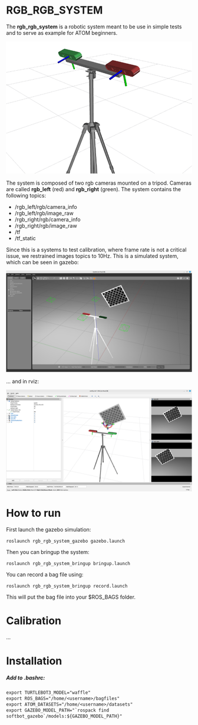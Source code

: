 # RGB_RGB_SYSTEM

The **rgb_rgb_system** is a robotic system meant to be use in simple tests and to serve as example for ATOM beginners.

![gazebo](docs/rgb_rgb_system.png)

The system is composed of two rgb cameras mounted on a tripod.
Cameras are called **rgb_left** (red) and **rgb_right** (green).
The system contains the following topics:

  - /rgb_left/rgb/camera_info 
  - /rgb_left/rgb/image_raw 
  - /rgb_right/rgb/camera_info
  - /rgb_right/rgb/image_raw 
  - /tf
  - /tf_static

Since this is a systems to test calibration, where frame rate is not a critical issue, we restrained images topics to 10Hz. 
This is a simulated system, which can be seen in gazebo:

![gazebo](docs/gazebo.png)

... and in rviz:

![rviz](docs/rviz.png)

# How to run

First launch the gazebo simulation:

    roslaunch rgb_rgb_system_gazebo gazebo.launch

Then you can bringup the system:

    roslaunch rgb_rgb_system_bringup bringup.launch

You can record a bag file using:

    roslaunch rgb_rgb_system_bringup record.launch

This will put the bag file into your $ROS_BAGS folder. 

# Calibration 

...

<!-- 
##   Configuring a calibration package
Once your calibration package is created you will have to configure the calibration procedure by editing the softbot_calibration/calibration/config.yml file with your system information. Here is an example of a config.yml file.
    
    rosrun atom_calibration create_calibration_pkg --name softbot_calibration

After filling the config.yml file, you can run the package configuration:

    rosrun atom_calibration configure_calibration_pkg -n softbot_calibration --use_tfs

This will create a set of files for launching the system, configuring rviz, etc.

##  Collect data

To run a system calibration, one requires sensor data collected at different time instants. We refer to these as data collections. To collect data, the user should launch:

    roslaunch softbot_calibration collect_data.launch  output_folder:=~/datasets/softbot/dataset3 overwrite:=true
## Calibrate sensors
finally run an optimization that will calibrate your sensors:

    roslaunch softbot_calibration calibrate.launch dataset_file:=~/datasets/softbot/dataset3/dataset.json run_calibration:=false 

and then launch the script in standalone mode

    rosrun atom_calibration calibrate -json ~/datasets/softbot/dataset3/dataset.json  -phased -rv -v -si
OBS: If needed we can exclude some of the bad collections:

    rosrun atom_calibration calibrate -json ~/datasets/softbot/dataset4/dataset_corrected.json  -phased -rv -v -si -csf "lambda x: int(x) not in [16,21,23,24,34,36]"

It is possible to add an initial guess of the position of the sensors in order to get a more real result

    rosrun atom_calibration calibrate -json ~/datasets/softbot/dataset4/dataset_corrected.json  -phased -rv -v -si -csf "lambda x: int(x) not in [18,24,23] " -nig 0.01  0.003 -ss 3 -ipg

To evaluate the calibration that was done, its need to do the annotation

    rosrun atom_evaluation annotate.py -test_json TEST_JSON_FILE -cs front_left_camera -si -->

# Installation

##### Add to .bashrc:
```
export TURTLEBOT3_MODEL="waffle"
export ROS_BAGS="/home/<username>/bagfiles"
export ATOM_DATASETS="/home/<username>/datasets"
export GAZEBO_MODEL_PATH="`rospack find softbot_gazebo`/models:${GAZEBO_MODEL_PATH}"
```

